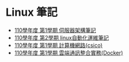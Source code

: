 # Linux 筆記

* [110學年度 第1學期 伺服器架構筆記](https://github.com/Chen-Chun/Linux/tree/main/110-1)
* [110學年度 第2學期 linux自動化運維筆記](https://github.com/Chen-Chun/Linux/tree/main/110-2)
* [110學年度 第1學期 計算機網路(csico)](https://github.com/Chen-Chun/Linux/tree/main/111-1/csico)
* [110學年度 第1學期 雲端通訊整合實務(Docker)](https://github.com/Chen-Chun/Linux/tree/main/111-1/docker "雲端通訊整合實務")
